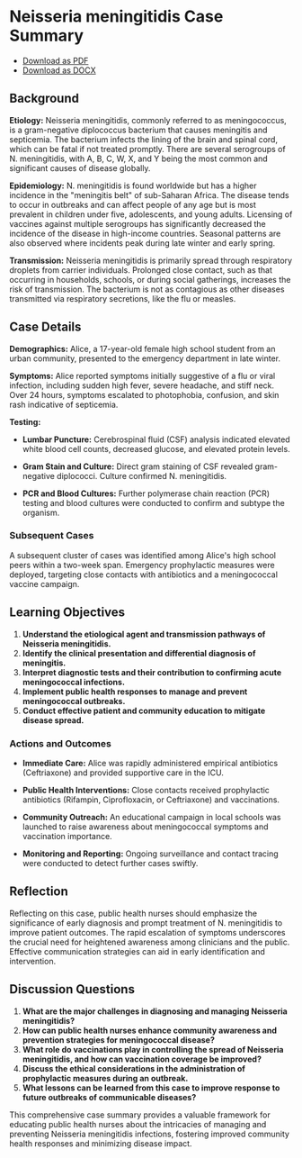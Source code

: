 # Neisseria meningitidis Case Summary
- [Download as PDF](neisseria-meningitidis-3.pdf)
- [Download as DOCX](neisseria-meningitidis-3.docx)




## Background

**Etiology:**
Neisseria meningitidis, commonly referred to as meningococcus, is a gram-negative diplococcus bacterium that causes meningitis and septicemia. The bacterium infects the lining of the brain and spinal cord, which can be fatal if not treated promptly. There are several serogroups of N. meningitidis, with A, B, C, W, X, and Y being the most common and significant causes of disease globally.

**Epidemiology:**
N. meningitidis is found worldwide but has a higher incidence in the "meningitis belt" of sub-Saharan Africa. The disease tends to occur in outbreaks and can affect people of any age but is most prevalent in children under five, adolescents, and young adults. Licensing of vaccines against multiple serogroups has significantly decreased the incidence of the disease in high-income countries. Seasonal patterns are also observed where incidents peak during late winter and early spring.

**Transmission:**
Neisseria meningitidis is primarily spread through respiratory droplets from carrier individuals. Prolonged close contact, such as that occurring in households, schools, or during social gatherings, increases the risk of transmission. The bacterium is not as contagious as other diseases transmitted via respiratory secretions, like the flu or measles.

## Case Details

**Demographics:**
Alice, a 17-year-old female high school student from an urban community, presented to the emergency department in late winter.

**Symptoms:**
Alice reported symptoms initially suggestive of a flu or viral infection, including sudden high fever, severe headache, and stiff neck. Over 24 hours, symptoms escalated to photophobia, confusion, and skin rash indicative of septicemia.

**Testing:**

- **Lumbar Puncture:** Cerebrospinal fluid (CSF) analysis indicated elevated white blood cell counts, decreased glucose, and elevated protein levels.

- **Gram Stain and Culture:** Direct gram staining of CSF revealed gram-negative diplococci. Culture confirmed N. meningitidis.

- **PCR and Blood Cultures:** Further polymerase chain reaction (PCR) testing and blood cultures were conducted to confirm and subtype the organism.

### Subsequent Cases

A subsequent cluster of cases was identified among Alice's high school peers within a two-week span. Emergency prophylactic measures were deployed, targeting close contacts with antibiotics and a meningococcal vaccine campaign.

## Learning Objectives

1. **Understand the etiological agent and transmission pathways of Neisseria meningitidis.**
2. **Identify the clinical presentation and differential diagnosis of meningitis.**
3. **Interpret diagnostic tests and their contribution to confirming acute meningococcal infections.**
4. **Implement public health responses to manage and prevent meningococcal outbreaks.**
5. **Conduct effective patient and community education to mitigate disease spread.**

### Actions and Outcomes

- **Immediate Care:** Alice was rapidly administered empirical antibiotics (Ceftriaxone) and provided supportive care in the ICU. 

- **Public Health Interventions:** Close contacts received prophylactic antibiotics (Rifampin, Ciprofloxacin, or Ceftriaxone) and vaccinations.

- **Community Outreach:** An educational campaign in local schools was launched to raise awareness about meningococcal symptoms and vaccination importance.

- **Monitoring and Reporting:** Ongoing surveillance and contact tracing were conducted to detect further cases swiftly.

## Reflection

Reflecting on this case, public health nurses should emphasize the significance of early diagnosis and prompt treatment of N. meningitidis to improve patient outcomes. The rapid escalation of symptoms underscores the crucial need for heightened awareness among clinicians and the public. Effective communication strategies can aid in early identification and intervention.

## Discussion Questions

1. **What are the major challenges in diagnosing and managing Neisseria meningitidis?**
2. **How can public health nurses enhance community awareness and prevention strategies for meningococcal disease?**
3. **What role do vaccinations play in controlling the spread of Neisseria meningitidis, and how can vaccination coverage be improved?**
4. **Discuss the ethical considerations in the administration of prophylactic measures during an outbreak.**
5. **What lessons can be learned from this case to improve response to future outbreaks of communicable diseases?**

This comprehensive case summary provides a valuable framework for educating public health nurses about the intricacies of managing and preventing Neisseria meningitidis infections, fostering improved community health responses and minimizing disease impact.
